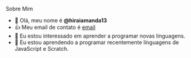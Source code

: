 Sobre Mim
- 👋 Olá, meu nome é **@hiraiamanda13**
- 👍 Meu email de contato é [email](@amanda.dudat.pr.gov.br)
- 👀 Eu estou interessado em aprender a programar novas línguagens.
- 🌱 Eu estou aprendendo a programar recentemente línguagens de JavaScript e Scratch.
